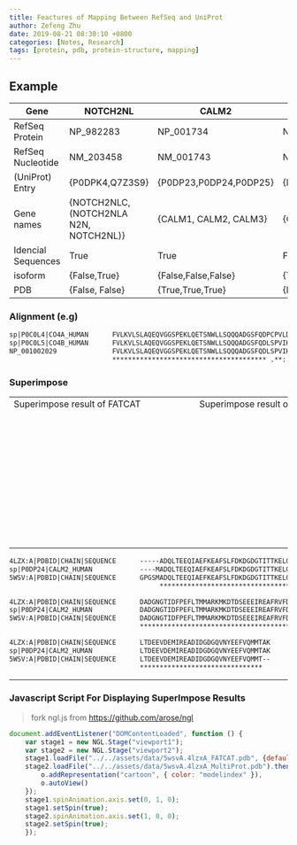 ```yaml
---
title: Feactures of Mapping Between RefSeq and UniProt
author: Zefeng Zhu
date: 2019-08-21 08:30:10 +0800
categories: [Notes, Research]
tags: [protein, pdb, protein-structure, mapping]
---
```


<script src="../../assets/js/ngl.js"></script>
  <script>
    document.addEventListener("DOMContentLoaded", function () {
      var stage1 = new NGL.Stage("viewport1");
      var stage2 = new NGL.Stage("viewport2");
      stage1.loadFile("../../assets/data/5wsvA.4lzxA_FATCAT.pdb", {defaultRepresentation: true});
      stage2.loadFile("../../assets/data/5wsvA.4lzxA_MultiProt.pdb").then(function (o) {
        o.addRepresentation("cartoon", { color: "modelindex" }),
        o.autoView()
        });
      stage1.spinAnimation.axis.set(0, 1, 0);
      stage1.setSpin(true);
      stage2.spinAnimation.axis.set(1, 0, 0);
      stage2.setSpin(true);
    });
</script>

## Example

Gene|NOTCH2NL|CALM2|ECE2|C4B
-|-|-|-|-
RefSeq Protein|NP_982283|NP_001734|NP_001032401|NP_001002029
RefSeq Nucleotide|NM_203458|NM_001743|NM_001037324|NM_001002029
(UniProt) Entry |{P0DPK4,Q7Z3S9}|{P0DP23,P0DP24,P0DP25}|{P0DPD6,P0DPD8}|{P0C0L4,P0C0L5}
Gene names | {NOTCH2NLC, (NOTCH2NLA N2N, NOTCH2NL)} | {CALM1, CALM2, CALM3} | {C4A,C4B}
Idencial Sequences|True|True|False|False
isoform| {False,True}|{False,False,False}|{True,True(Reference:P0DPD6)}|{True,False}
PDB|{False, False}|{True,True,True}| {False,False}|{True, True}


### Alignment (e.g)

```txt
sp|P0C0L4|CO4A_HUMAN      FVLKVLSLAQEQVGGSPEKLQETSNWLLSQQQADGSFQDPCPVLDRSMQGGLVGNDETVA
sp|P0C0L5|CO4B_HUMAN      FVLKVLSLAQEQVGGSPEKLQETSNWLLSQQQADGSFQDLSPVIHRSMQGGLVGNDETVA
NP_001002029              FVLKVLSLAQEQVGGSPEKLQETSNWLLSQQQADGSFQDLSPVIHRSMQGGLVGNDETVA
                          *************************************** .**:.***************
```

### Superimpose

<table>
    <tr>
        <td>
            Superimpose result of FATCAT
        </td>
        <td>
          Superimpose result of MultiProt
        </td>
    </tr>
    <tr>
        <td>
            <div id="viewport1" style="width:20em; height:15em;"></div>
        </td>
        <td>
            <div id="viewport2" style="width:20em; height:15em;"></div>
        </td>
    </tr>
</table>

```txt
4LZX:A|PDBID|CHAIN|SEQUENCE      -----ADQLTEEQIAEFKEAFSLFDKDGDGTITTKELGTVMRSLGQNPTEAELQDMINEV
sp|P0DP24|CALM2_HUMAN            ----MADQLTEEQIAEFKEAFSLFDKDGDGTITTKELGTVMRSLGQNPTEAELQDMINEV
5WSV:A|PDBID|CHAIN|SEQUENCE      GPGSMADQLTEEQIAEFKEAFSLFDKDGDGTITTKELGTVMRSLGQNPTEAELQDMINEV
                                      *******************************************************

4LZX:A|PDBID|CHAIN|SEQUENCE      DADGNGTIDFPEFLTMMARKMKDTDSEEEIREAFRVFDKDGNGYISAAELRHVMTNLGEK
sp|P0DP24|CALM2_HUMAN            DADGNGTIDFPEFLTMMARKMKDTDSEEEIREAFRVFDKDGNGYISAAELRHVMTNLGEK
5WSV:A|PDBID|CHAIN|SEQUENCE      DADGNGTIDFPEFLTMMARKMKDTDSEEEIREAFRVFDKDGNGYISAAELRHVMTNLGEK
                                 ************************************************************

4LZX:A|PDBID|CHAIN|SEQUENCE      LTDEEVDEMIREADIDGDGQVNYEEFVQMMTAK
sp|P0DP24|CALM2_HUMAN            LTDEEVDEMIREADIDGDGQVNYEEFVQMMTAK
5WSV:A|PDBID|CHAIN|SEQUENCE      LTDEEVDEMIREADIDGDGQVNYEEFVQMMT--
                                 ******************************* 
```

---

### Javascript Script For Displaying SuperImpose Results

> fork ngl.js from https://github.com/arose/ngl

```js
document.addEventListener("DOMContentLoaded", function () {
    var stage1 = new NGL.Stage("viewport1");
    var stage2 = new NGL.Stage("viewport2");
    stage1.loadFile("../../assets/data/5wsvA.4lzxA_FATCAT.pdb", {defaultRepresentation: true});
    stage2.loadFile("../../assets/data/5wsvA.4lzxA_MultiProt.pdb").then(function (o) {
        o.addRepresentation("cartoon", { color: "modelindex" }),
        o.autoView()
    });
    stage1.spinAnimation.axis.set(0, 1, 0);
    stage1.setSpin(true);
    stage2.spinAnimation.axis.set(1, 0, 0);
    stage2.setSpin(true);
    });
```